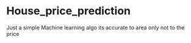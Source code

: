 # House_price_prediction
Just a simple Machine learning algo its accurate to area only not to the price
